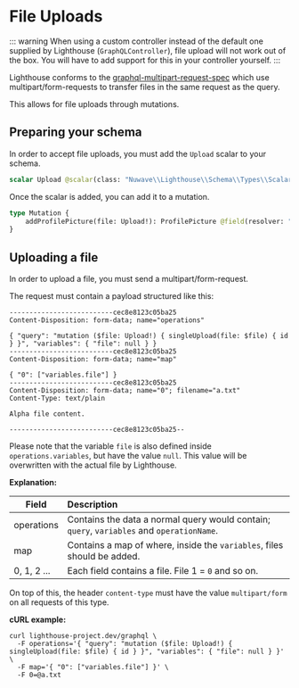 # File Uploads
::: warning
When using a custom controller instead of the default one supplied by Lighthouse (`GraphQLController`),
file upload will not work out of the box. You will have to add support for this in your controller yourself.
:::

Lighthouse conforms to the [graphql-multipart-request-spec](https://github.com/jaydenseric/graphql-multipart-request-spec)
which use multipart/form-requests to transfer files in the same request as the query.

This allows for file uploads through mutations.

## Preparing your schema

In order to accept file uploads, you must add the `Upload` scalar to your schema.

```graphql
scalar Upload @scalar(class: "Nuwave\\Lighthouse\\Schema\\Types\\Scalars\\Upload")
```

Once the scalar is added, you can add it to a mutation.

````graphql
type Mutation {
    addProfilePicture(file: Upload!): ProfilePicture @field(resolver: "App\\GraphQL\\Mutations\\Models\\ProfilePictureMutator@add")
}
````

## Uploading a file

In order to upload a file, you must send a multipart/form-request.

The request must contain a payload structured like this:

```
--------------------------cec8e8123c05ba25 
Content-Disposition: form-data; name="operations"

{ "query": "mutation ($file: Upload!) { singleUpload(file: $file) { id } }", "variables": { "file": null } }
--------------------------cec8e8123c05ba25
Content-Disposition: form-data; name="map"

{ "0": ["variables.file"] }
--------------------------cec8e8123c05ba25
Content-Disposition: form-data; name="0"; filename="a.txt"
Content-Type: text/plain

Alpha file content.

--------------------------cec8e8123c05ba25--
```

Please note that the variable `file` is also defined inside `operations.variables`, but have the value `null`.
This value will be overwritten with the actual file by Lighthouse.

**Explanation:**

| Field         | Description |
| ------------- | :---------- | 
| operations    | Contains the data a normal query would contain; `query`, `variables` and `operationName`. | 
| map           | Contains a map of where, inside the `variables`, files should be added. | 
| 0, 1, 2 ...   | Each field contains a file. File 1 = `0` and so on. | 

On top of this, the header `content-type` must have the value `multipart/form` on all requests of this type.

**cURL example:**
```
curl lighthouse-project.dev/graphql \
  -F operations='{ "query": "mutation ($file: Upload!) { singleUpload(file: $file) { id } }", "variables": { "file": null } }' \
  -F map='{ "0": ["variables.file"] }' \
  -F 0=@a.txt
```
